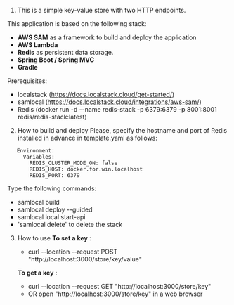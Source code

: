 1. This is a simple key-value store with two HTTP endpoints. 

This application is based on the following stack:
- **AWS SAM** as a framework to build and deploy the application
- **AWS Lambda**
- **Redis** as persistent data storage.
- **Spring Boot / Spring MVC**
- **Gradle**
   
Prerequisites:
   -  localstack (https://docs.localstack.cloud/get-started/)
   -  samlocal (https://docs.localstack.cloud/integrations/aws-sam/)
   -  Redis (docker run -d --name redis-stack -p 6379:6379 -p 8001:8001 redis/redis-stack:latest)
      
2. How to build and deploy
   Please, specify the hostname and port of Redis installed in advance in template.yaml as follows:
   
```
   Environment:
     Variables:
       REDIS_CLUSTER_MODE_ON: false
       REDIS_HOST: docker.for.win.localhost
       REDIS_PORT: 6379
```

Type the following commands:
   -  samlocal build
   -  samlocal deploy --guided
   -  samlocal local start-api
   -  'samlocal delete' to delete the stack 

3. How to use
   **To set a key** :
   -  curl --location --request POST "http://localhost:3000/store/key/value"

   **To get a key** :
   -  curl --location --request GET "http://localhost:3000/store/key"
   -  OR open "http://localhost:3000/store/key" in a web browser
